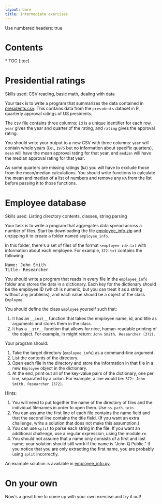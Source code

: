 ```yaml
---
layout: bare
title: Intermediate exercises
---
```

Use numbered headers: true

<h1>Contents</h1>
* TOC
{:toc}

# Presidential ratings

Skills used: CSV reading, basic math, dealing with data

Your task is to write a program that summarizes the data contained in
[presidents.csv](../examples/presidents.csv). This contains data from
the `presidents` dataset in R, quarterly approval ratings of US
presidents.

The csv file contains three columns: `id` is a unique identifier for
each row, `year` gives the year and quarter of the rating, and
`rating` gives the approval rating.

You should write your output to a new CSV with three columns: `year`
will contain whole years (i.e., `1975` but no information about
specific quarters), `mean` will have the mean approval rating for that
year, and `median` will have the median approval rating for that year.

As some quarters are missing ratings (`NA`) you will have to exclude
those from the mean/median calculations. You should write functions to
calculate the mean and median of a list of numbers and remove any `NA`
from the list before passing it to those functions.

# Employee database

Skills used: Listing directory contents, classes, string parsing

Your task is to write a program that aggregates data spread across a
number of files. Start by downloading the file
[employee_info.zip](../examples/employee_info.zip) and unzipping it to
create a folder named `employee_info`.

In this folder, there's a set of files of the format `<employee id>.txt`
with information about each employee. For example, `372.txt` contains
the following:

<pre>
Name: John Smith
Title: Researcher
</pre>

You should write a program that reads in every file in the
`employee_info` folder and stores the data in a dictionary. Each key
for the dictionary should be the employee ID (which is numeric, but
you can treat it as a string without any problems), and each value
should be a object of the class `Employee`.

You should define the class `Employee` yourself such that:

1. It has an `__init__` function that takes the employee name, id, and
title as arguments and stores them in the class.
1. It has a `__str__` function that allows for nice, human-readable
printing of the object. For example, in might return: `John Smith,
Researcher (372)`.

Your program should:

1. Take the target directory (`employee_info`) as a command-line
argument.
1. List the contents of the directory.
1. Open each file in the directory and store the information in that
file in a new `Employee` object in the dictionary.
1. At the end, print out all of the key-value pairs of the dictionary,
one per line, separated by a colon. For example, a line would be: 
`372: John Smith, Researcher (372)`.

Hints:

1. You will need to put together the name of the directory of files
and the individual filenames in order to open them. Use
`os.path.join`.
1. You can assume the first line of each file contains the name field
and that the second line contains the title field. (If you want an
extra challenge, write a solution that does not make this assumption.)
1. You can use `split` to parse each string in the file. If you want
an additional challenge, use a regular expression, using the module `re`.
1. You should not assume that a name only consists of a first and last
name; your solution should still work if the name is "John Q Public."
If you notice that you are only extracting the first name, you are
probably using `split` incorrectly.

An example solution is available in
[employee_info.py](../examples/employee_info.py).


# On your own

Now's a great time to come up with your own exercise and try it out!
